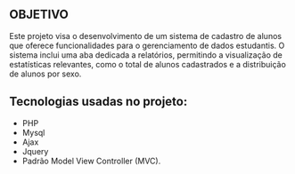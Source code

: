 ## OBJETIVO
Este projeto visa o desenvolvimento de um sistema de cadastro de alunos que oferece funcionalidades para o gerenciamento de dados estudantis. O sistema inclui uma aba dedicada a relatórios, permitindo a visualização de estatísticas relevantes, como o total de alunos cadastrados e a distribuição de alunos por sexo. 

## Tecnologias usadas no projeto: 

- PHP 
- Mysql
- Ajax
- Jquery
- Padrão Model View Controller (MVC). 


